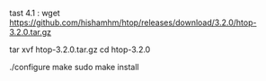 tast 4.1 :
wget https://github.com/hishamhm/htop/releases/download/3.2.0/htop-3.2.0.tar.gz

tar xvf htop-3.2.0.tar.gz
cd htop-3.2.0

./configure
make
sudo make install

